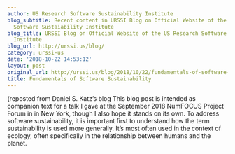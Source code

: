 ```yaml
---
author: US Research Software Sustainability Institute
blog_subtitle: Recent content in URSSI Blog on Official Website of the US Research
  Software Sustaiability Institute
blog_title: URSSI Blog on Official Website of the US Research Software Sustaiability
  Institute
blog_url: http://urssi.us/blog/
category: urssi-us
date: '2018-10-22 14:53:12'
layout: post
original_url: http://urssi.us/blog/2018/10/22/fundamentals-of-software-sustainability/
title: Fundamentals of Software Sustainability
---
```


(reposted from Daniel S. Katz&rsquo;s blog
This blog post is intended as companion text for a talk I gave at the September 2018 NumFOCUS Project Forum in in New York, though I also hope it stands on its own.
To address software sustainability, it is important first to understand how the term sustainability is used more generally. It’s most often used in the context of ecology, often specifically in the relationship between humans and the planet.